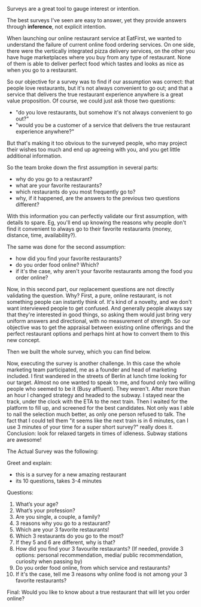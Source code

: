 Surveys are a great tool to gauge interest or intention. 

The best surveys I've seen are easy to answer, yet they provide answers through **inference**, not explicit intention.

When launching our online restaurant service at EatFirst, we wanted to understand the failure of current online food ordering services. On one side, there were the vertically integrated pizza delivery services, on the other you have huge marketplaces where you buy from any type of restaurant. None of them is able to deliver perfect food which tastes and looks as nice as when you go to a restaurant. 

So our objective for a survey was to find if our assumption was correct: that people love restaurants, but it's not always convenient to go out; and that a service that delivers the true restaurant experience anywhere is a great value proposition. Of course, we could just ask those two questions:

*   "do you love restaurants, but somehow it's not always convenient to go out?"
*   "would you be a customer of a service that delivers the true restaurant experience anywhere?"

But that's making it too obvious to the surveyed people, who may project their wishes too much and end up agreeing with you, and you get little additional information.

So the team broke down the first assumption in several parts:

*   why do you go to a restaurant?
*   what are your favorite restaurants?
*   which restaurants do you most frequently go to?
*   why, if it happened, are the answers to the previous two questions different?

With this information you can perfectly validate our first assumption, with details to spare. Eg, you'll end up knowing the reasons why people don't find it convenient to always go to their favorite restaurants (money, distance, time, availability?).

The same was done for the second assumption:

*   how did you find your favorite restaurants?
*   do you order food online? Which?
*   if it's the case, why aren't your favorite restaurants among the food you order online?

Now, in this second part, our replacement questions are not directly validating the question. Why? First, a pure, online restaurant, is not something people can instantly think of. It's kind of a novelty, and we don't want interviewed people to get confused. And generally people always say that they're interested in good things, so asking them would just bring very uniform answers and directional, with no measurement of strength. So our objective was to get the appraisal between existing online offerings and the perfect restaurant options and perhaps hint at how to convert them to this new concept.

Then we built the whole survey, which you can find below. 

Now, executing the survey is another challenge. In this case the whole marketing team participated, me as a founder and head of marketing included. I first wandered in the streets of Berlin at lunch time looking for our target. Almost no one wanted to speak to me, and found only two willing people who seemed to be it (Busy affluent). They weren't. After more than an hour I changed strategy and headed to the subway. I stayed near the track, under the clock with the ETA to the next train. Then I waited for the platform to fill up, and screened for the best candidates. Not only was I able to nail the selection much better, as only one person refused to talk. The fact that I could tell them "it seems like the next train is in 6 minutes, can I use 3 minutes of your time for a super short survey?" really does it. Conclusion: look for relaxed targets in times of idleness. Subway stations are awesome!

The Actual Survey was the following:

Greet and explain: 

*   this is a survey for a new amazing restaurant
*   its 10 questions, takes 3-4 minutes

Questions:

1.  What’s your age?
2.  What’s your profession?
3.  Are you single, a couple, a family?
4.  3 reasons why you go to a restaurant?
5.  Which are your 3 favorite restaurants!
6.  Which 3 restaurants do you go to the most?
7.  If they 5 and 6 are different, why is that?
8.  How did you find your 3 favourite restaurants? (If needed, provide 3 options: personal recommendation, media/ public recommendation, curiosity when passing by)
9.  Do you order food online, from which service and restaurants?
10.  If it's the case, tell me 3 reasons why online food is not among your 3 favorite restaurants?

Final: Would you like to know about a true restaurant that will let you order online?